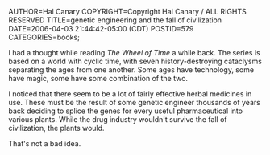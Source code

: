 AUTHOR=Hal Canary
COPYRIGHT=Copyright Hal Canary / ALL RIGHTS RESERVED
TITLE=genetic engineering and the fall of civilization
DATE=2006-04-03 21:44:42-05:00 (CDT)
POSTID=579
CATEGORIES=books;

I had a thought while reading _The Wheel of Time_ a while back. The series is based on a world with cyclic time, with seven history-destroying cataclysms separating the ages from one another. Some ages have technology, some have magic, some have some combination of the two.

I noticed that there seem to be a lot of fairly effective herbal medicines in use. These must be the result of some genetic engineer thousands of years back deciding to splice the genes for every useful pharmaceutical into various plants. While the drug industry wouldn't survive the fall of civilization, the plants would.

That's not a bad idea.
